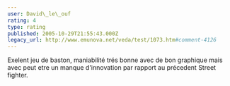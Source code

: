 ```yaml
---
user: David\_le\_ouf
rating: 4
type: rating
published: 2005-10-29T21:55:43.000Z
legacy_url: http://www.emunova.net/veda/test/1073.htm#comment-4126
---
```

Exelent jeu de baston, maniabilité trés bonne avec de bon graphique mais avec peut etre un manque d'innovation par rapport au précedent Street fighter.